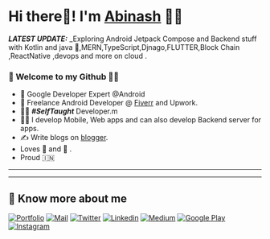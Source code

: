  # Hi there👋! I'm [Abinash]([https://shreyaspatil.dev](https://gabinash.read.gd/)) 🙋‍♂️                                                                                                                                            
                                               
         

_**LATEST UPDATE:**_ _Exploring Android Jetpack Compose and Backend stuff with Kotlin and java 🥽,MERN,TypeScript,Djnago,FLUTTER,Block Chain ,ReactNative ,devops and more on cloud    . 

### 🎍 Welcome to my Github 👨‍💻                                                                           
  
- 👦 Google Developer Expert @Android                 
- 💼 Freelance Android Developer @ [Fiverr](https://www.fiverr.com) and Upwork.
- 👨‍💻 ***#SelfTaught*** Developer.m     
- 👨‍💻 I develop Mobile, Web apps and can also develop Backend server for apps.
- ✍️ Write blogs on [blogger](https://friendlyabinash.blogspot.com/).
- Loves 🎵 and 🎹        .
- Proud 🇮🇳      
---
                             
-------

## 🔗 Know more about me                  

[![Portfolio](https://img.shields.io/badge/-Portfolio-black?style=for-the-badge&logo=google-chrome&logoColor=white)](https://gabinash.read.gd/)
[![Mail](https://img.shields.io/badge/-Say%20Hi!-black?style=for-the-badge&logo=gmail)](mailto:gabinash018@gmail.com)
[![Twitter](https://img.shields.io/badge/-Twitter-black?style=for-the-badge&logo=twitter)](https://twitter.com/Abinash0188)
[![Linkedin](https://img.shields.io/badge/-LinkedIn-black?style=for-the-badge&logo=Linkedin)](https://www.linkedin.com/in/g-abinash-514a16204/)
[![Medium](https://img.shields.io/badge/-Medium-black?style=for-the-badge&logo=Medium)](https://medium.com/@gabinash018)
[![Google Play](https://img.shields.io/badge/-Google%20Play-black?style=for-the-badge&logo=google-play)](https://play.google.com/store)
[![Instagram](https://img.shields.io/badge/-Instagram-black?style=for-the-badge&logo=instagram)](https://instagram.com)
